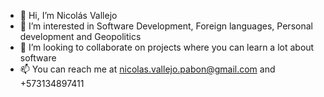 - 👋 Hi, I’m Nicolás Vallejo
- 👀 I’m interested in Software Development, Foreign languages, Personal development and Geopolitics
- 💞️ I’m looking to collaborate on projects where you can learn a lot about software
- 📫 You can reach me at nicolas.vallejo.pabon@gmail.com and +573134897411

<!---
nicolasvallejo13/nicolasvallejo13 is a ✨ special ✨ repository because its `README.md` (this file) appears on your GitHub profile.
You can click the Preview link to take a look at your changes.
--->
